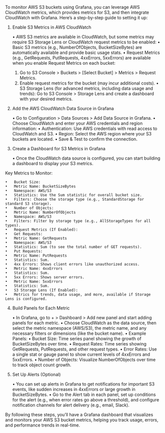 To monitor AWS S3 buckets using Grafana, you can leverage AWS CloudWatch metrics, which provides metrics for S3, and then integrate CloudWatch with Grafana. Here’s a step-by-step guide to setting it up:

1. Enable S3 Metrics in AWS CloudWatch

	•	AWS S3 metrics are available in CloudWatch, but some metrics may require S3 Storage Lens or CloudWatch request metrics to be enabled:
	•	Basic S3 metrics (e.g., NumberOfObjects, BucketSizeBytes) are automatically available and provide basic usage stats.
	•	Request Metrics (e.g., GetRequests, PutRequests, 4xxErrors, 5xxErrors) are available when you enable Request Metrics on each bucket:
	1.	Go to S3 Console > Buckets > [Select Bucket] > Metrics > Request Metrics.
	2.	Enable request metrics for the bucket (may incur additional costs).
	•	S3 Storage Lens (for advanced metrics, including data usage and trends): Go to S3 Console > Storage Lens and create a dashboard with your desired metrics.

2. Add the AWS CloudWatch Data Source in Grafana

	•	Go to Configuration > Data Sources > Add Data Source in Grafana.
	•	Choose CloudWatch and enter your AWS credentials and region information:
	•	Authentication: Use AWS credentials with read access to CloudWatch and S3.
	•	Region: Select the AWS region where your S3 buckets are located.
	•	Save & Test to confirm the connection.

3. Create a Dashboard for S3 Metrics in Grafana

	•	Once the CloudWatch data source is configured, you can start building a dashboard to display your S3 metrics.

Key Metrics to Monitor:

	•	Bucket Size:
	•	Metric Name: BucketSizeBytes
	•	Namespace: AWS/S3
	•	Statistics: Use the Sum statistic for overall bucket size.
	•	Filters: Choose the storage type (e.g., StandardStorage for standard S3 storage).
	•	Number of Objects:
	•	Metric Name: NumberOfObjects
	•	Namespace: AWS/S3
	•	Filters: Filter by storage type (e.g., AllStorageTypes for all types).
	•	Request Metrics (If Enabled):
	•	Get Requests:
	•	Metric Name: GetRequests
	•	Namespace: AWS/S3
	•	Statistics: Sum (to see the total number of GET requests).
	•	Put Requests:
	•	Metric Name: PutRequests
	•	Statistics: Sum.
	•	4xx Errors: Shows client errors like unauthorized access.
	•	Metric Name: 4xxErrors
	•	Statistics: Sum.
	•	5xx Errors: Shows server errors.
	•	Metric Name: 5xxErrors
	•	Statistics: Sum.
	•	S3 Storage Lens (If Enabled):
	•	Metrics for trends, data usage, and more, available if Storage Lens is configured.

4. Build Panels for Each Metric

	•	In Grafana, go to + > Dashboard > Add new panel and start adding panels for each metric.
	•	Choose CloudWatch as the data source, then select the metric namespace (AWS/S3), the metric name, and any necessary filters or dimensions (like the bucket name).
	•	Example Panels:
	•	Bucket Size: Time series panel showing the growth of BucketSizeBytes over time.
	•	Request Rates: Time series showing GetRequests, PutRequests, and other request types.
	•	Error Rates: Use a single stat or gauge panel to show current levels of 4xxErrors and 5xxErrors.
	•	Number of Objects: Visualize NumberOfObjects over time to track object count growth.

5. Set Up Alerts (Optional)

	•	You can set up alerts in Grafana to get notifications for important S3 events, like sudden increases in 4xxErrors or large growth in BucketSizeBytes.
	•	Go to the Alert tab in each panel, set up conditions for the alert (e.g., when error rates go above a threshold), and configure notification channels for alert delivery (e.g., email, Slack).

By following these steps, you’ll have a Grafana dashboard that visualizes and monitors your AWS S3 bucket metrics, helping you track usage, errors, and performance trends in real-time.